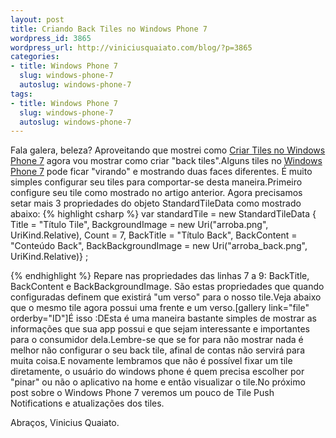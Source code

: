 ```yaml
--- 
layout: post
title: Criando Back Tiles no Windows Phone 7
wordpress_id: 3865
wordpress_url: http://viniciusquaiato.com/blog/?p=3865
categories: 
- title: Windows Phone 7
  slug: windows-phone-7
  autoslug: windows-phone-7
tags: 
- title: Windows Phone 7
  slug: windows-phone-7
  autoslug: windows-phone-7
---
```

Fala galera, beleza? Aproveitando que mostrei como [Criar Tiles no Windows Phone 7](http://viniciusquaiato.com/blog/criando-tiles-no-windows-phone-7/) agora vou mostrar como criar "back tiles".Alguns tiles no [Windows Phone 7](http://viniciusquaiato.com/blog/category/windows-phone-7/) pode ficar "virando" e mostrando duas faces diferentes. É muito simples configurar seu tiles para comportar-se desta maneira.Primeiro configure seu tile como mostrado no artigo anterior. Agora precisamos setar mais 3 propriedades do objeto StandardTileData como mostrado abaixo:
{% highlight csharp %}
var standardTile = new StandardTileData                        {                            Title = "Título Tile",                            BackgroundImage = new Uri("arroba.png", UriKind.Relative),                            Count = 7,                            BackTitle = "Título Back",                            BackContent = "Conteúdo Back",                            BackBackgroundImage = new Uri("arroba_back.png", UriKind.Relative)}
;
    
{% endhighlight %}
Repare nas propriedades das linhas 7 a 9: BackTitle, BackContent e BackBackgroundImage. São estas propriedades que quando configuradas definem que existirá "um verso" para o  nosso tile.Veja abaixo que o mesmo tile agora possui uma frente e um verso.[gallery link="file" orderby="ID"]É isso :DEsta é uma maneira bastante simples de mostrar as informações que sua app possui e que sejam interessante e importantes para o consumidor dela.Lembre-se que se for para não mostrar nada é melhor não configurar o seu back tile, afinal de contas não servirá para muita coisa.E novamente lembramos que não é possível fixar um tile diretamente, o usuário do windows phone é quem precisa escolher por "pinar" ou não o aplicativo na home e então visualizar o tile.No próximo post sobre o Windows Phone 7 veremos um pouco de Tile Push Notifications e atualizações dos tiles.

Abraços,
Vinicius Quaiato.
